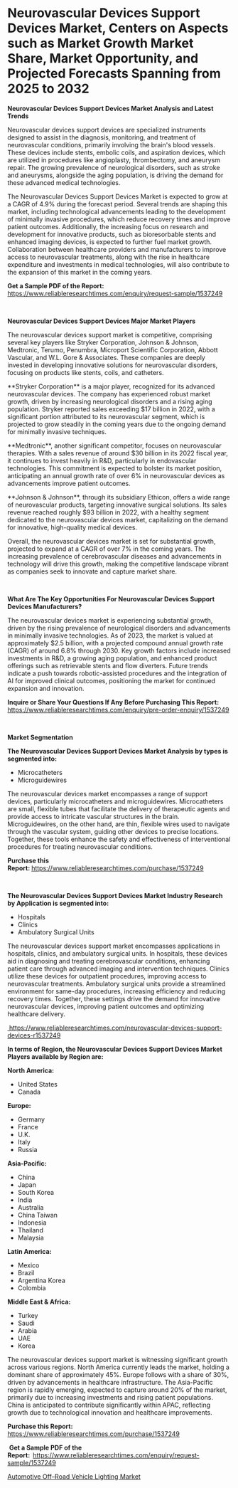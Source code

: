 <p><h1>Neurovascular Devices Support Devices Market, Centers on Aspects such as Market Growth Market Share, Market Opportunity, and Projected Forecasts Spanning from 2025 to 2032</h1></p><p><strong>Neurovascular Devices Support Devices Market Analysis and Latest Trends</strong></p>
<p><p>Neurovascular devices support devices are specialized instruments designed to assist in the diagnosis, monitoring, and treatment of neurovascular conditions, primarily involving the brain's blood vessels. These devices include stents, embolic coils, and aspiration devices, which are utilized in procedures like angioplasty, thrombectomy, and aneurysm repair. The growing prevalence of neurological disorders, such as stroke and aneurysms, alongside the aging population, is driving the demand for these advanced medical technologies.</p><p>The Neurovascular Devices Support Devices Market is expected to grow at a CAGR of 4.9% during the forecast period. Several trends are shaping this market, including technological advancements leading to the development of minimally invasive procedures, which reduce recovery times and improve patient outcomes. Additionally, the increasing focus on research and development for innovative products, such as bioresorbable stents and enhanced imaging devices, is expected to further fuel market growth. Collaboration between healthcare providers and manufacturers to improve access to neurovascular treatments, along with the rise in healthcare expenditure and investments in medical technologies, will also contribute to the expansion of this market in the coming years.</p></p>
<p><strong>Get a Sample PDF of the Report:&nbsp;</strong> <a href="https://www.reliableresearchtimes.com/enquiry/request-sample/1537249?utm_campaign=3037&utm_medium=2&utm_source=Github&utm_content=ia&utm_term=24032025&utm_id=neurovascular-devices-support-devices">https://www.reliableresearchtimes.com/enquiry/request-sample/1537249</a></p>
<p>&nbsp;</p>
<p><strong>Neurovascular Devices Support Devices Major Market Players</strong></p>
<p><p>The neurovascular devices support market is competitive, comprising several key players like Stryker Corporation, Johnson & Johnson, Medtronic, Terumo, Penumbra, Microport Scientific Corporation, Abbott Vascular, and W.L. Gore & Associates. These companies are deeply invested in developing innovative solutions for neurovascular disorders, focusing on products like stents, coils, and catheters.</p><p>**Stryker Corporation** is a major player, recognized for its advanced neurovascular devices. The company has experienced robust market growth, driven by increasing neurological disorders and a rising aging population. Stryker reported sales exceeding $17 billion in 2022, with a significant portion attributed to its neurovascular segment, which is projected to grow steadily in the coming years due to the ongoing demand for minimally invasive techniques.</p><p>**Medtronic**, another significant competitor, focuses on neurovascular therapies. With a sales revenue of around $30 billion in its 2022 fiscal year, it continues to invest heavily in R&D, particularly in endovascular technologies. This commitment is expected to bolster its market position, anticipating an annual growth rate of over 6% in neurovascular devices as advancements improve patient outcomes.</p><p>**Johnson & Johnson**, through its subsidiary Ethicon, offers a wide range of neurovascular products, targeting innovative surgical solutions. Its sales revenue reached roughly $93 billion in 2022, with a healthy segment dedicated to the neurovascular devices market, capitalizing on the demand for innovative, high-quality medical devices.</p><p>Overall, the neurovascular devices market is set for substantial growth, projected to expand at a CAGR of over 7% in the coming years. The increasing prevalence of cerebrovascular diseases and advancements in technology will drive this growth, making the competitive landscape vibrant as companies seek to innovate and capture market share.</p></p>
<p>&nbsp;</p>
<p><strong>What Are The Key Opportunities For Neurovascular Devices Support Devices Manufacturers?</strong></p>
<p><p>The neurovascular devices market is experiencing substantial growth, driven by the rising prevalence of neurological disorders and advancements in minimally invasive technologies. As of 2023, the market is valued at approximately $2.5 billion, with a projected compound annual growth rate (CAGR) of around 6.8% through 2030. Key growth factors include increased investments in R&D, a growing aging population, and enhanced product offerings such as retrievable stents and flow diverters. Future trends indicate a push towards robotic-assisted procedures and the integration of AI for improved clinical outcomes, positioning the market for continued expansion and innovation.</p></p>
<p><strong>Inquire or Share Your Questions If Any Before Purchasing This Report:</strong> <a href="https://www.reliableresearchtimes.com/enquiry/pre-order-enquiry/1537249?utm_campaign=3037&utm_medium=2&utm_source=Github&utm_content=ia&utm_term=24032025&utm_id=neurovascular-devices-support-devices">https://www.reliableresearchtimes.com/enquiry/pre-order-enquiry/1537249</a></p>
<p>&nbsp;</p>
<p><strong>Market Segmentation</strong></p>
<p><strong>The Neurovascular Devices Support Devices Market Analysis by types is segmented into:</strong></p>
<p><ul><li>Microcatheters</li><li>Microguidewires</li></ul></p>
<p><p>The neurovascular devices market encompasses a range of support devices, particularly microcatheters and microguidewires. Microcatheters are small, flexible tubes that facilitate the delivery of therapeutic agents and provide access to intricate vascular structures in the brain. Microguidewires, on the other hand, are thin, flexible wires used to navigate through the vascular system, guiding other devices to precise locations. Together, these tools enhance the safety and effectiveness of interventional procedures for treating neurovascular conditions.</p></p>
<p><strong>Purchase this Report:&nbsp;</strong><a href="https://www.reliableresearchtimes.com/purchase/1537249?utm_campaign=3037&utm_medium=2&utm_source=Github&utm_content=ia&utm_term=24032025&utm_id=neurovascular-devices-support-devices">https://www.reliableresearchtimes.com/purchase/1537249</a></p>
<p>&nbsp;</p>
<p><strong>The Neurovascular Devices Support Devices Market Industry Research by Application is segmented into:</strong></p>
<p><ul><li>Hospitals</li><li>Clinics</li><li>Ambulatory Surgical Units</li></ul></p>
<p><p>The neurovascular devices support market encompasses applications in hospitals, clinics, and ambulatory surgical units. In hospitals, these devices aid in diagnosing and treating cerebrovascular conditions, enhancing patient care through advanced imaging and intervention techniques. Clinics utilize these devices for outpatient procedures, improving access to neurovascular treatments. Ambulatory surgical units provide a streamlined environment for same-day procedures, increasing efficiency and reducing recovery times. Together, these settings drive the demand for innovative neurovascular devices, improving patient outcomes and optimizing healthcare delivery.</p></p>
<p><a href="https://www.reliableresearchtimes.com/neurovascular-devices-support-devices-r1537249?utm_campaign=3037&utm_medium=2&utm_source=Github&utm_content=ia&utm_term=24032025&utm_id=neurovascular-devices-support-devices">&nbsp;https://www.reliableresearchtimes.com/neurovascular-devices-support-devices-r1537249</a></p>
<p><strong>In terms of Region, the Neurovascular Devices Support Devices Market Players available by Region are:</strong></p>
<p>
    <p> <strong> North America: </strong>
        <ul>
            <li>United States</li>
            <li>Canada</li>
        </ul>
        </p> 
    <p> <strong> Europe: </strong>
        <ul>
            <li>Germany</li>
            <li>France</li>
            <li>U.K.</li>
            <li>Italy</li>
            <li>Russia</li>
        </ul>
        </p> 
    <p> <strong> Asia-Pacific: </strong>
        <ul>
            <li>China</li>
            <li>Japan</li>
            <li>South Korea</li>
            <li>India</li>
            <li>Australia</li>
            <li>China Taiwan</li>
            <li>Indonesia</li>
            <li>Thailand</li>
            <li>Malaysia</li>
        </ul>
        </p> 
    <p> <strong> Latin America: </strong>
        <ul>
            <li>Mexico</li>
            <li>Brazil</li>
            <li>Argentina Korea</li>
            <li>Colombia</li>
        </ul>
        </p> 
    <p> <strong> Middle East & Africa: </strong>
        <ul>
            <li>Turkey</li>
            <li>Saudi</li>
            <li>Arabia</li>
            <li>UAE</li>
            <li>Korea</li>
        </ul>
    </p>
    </p>
<p><p>The neurovascular devices support market is witnessing significant growth across various regions. North America currently leads the market, holding a dominant share of approximately 45%. Europe follows with a share of 30%, driven by advancements in healthcare infrastructure. The Asia-Pacific region is rapidly emerging, expected to capture around 20% of the market, primarily due to increasing investments and rising patient populations. China is anticipated to contribute significantly within APAC, reflecting growth due to technological innovation and healthcare improvements.</p></p>
<p><strong>Purchase this Report: </strong><a href="https://www.reliableresearchtimes.com/purchase/1537249?utm_campaign=3037&utm_medium=2&utm_source=Github&utm_content=ia&utm_term=24032025&utm_id=neurovascular-devices-support-devices">https://www.reliableresearchtimes.com/purchase/1537249</a></p>
<p>&nbsp;<strong>Get a Sample PDF of the Report:&nbsp;&nbsp;</strong><a href="https://www.reliableresearchtimes.com/enquiry/request-sample/1537249?utm_campaign=3037&utm_medium=2&utm_source=Github&utm_content=ia&utm_term=24032025&utm_id=neurovascular-devices-support-devices">https://www.reliableresearchtimes.com/enquiry/request-sample/1537249</a></p>
<p><strong></strong></p>
<p><p><a href="https://github.com/zurubting/Market-Research-Report-List-1/blob/main/automotive-offroad-vehicle-lighting-market.md?utm_campaign=3037&utm_medium=2&utm_source=Github&utm_content=ia&utm_term=24032025&utm_id=neurovascular-devices-support-devices">Automotive Off–Road Vehicle Lighting Market</a></p></p>